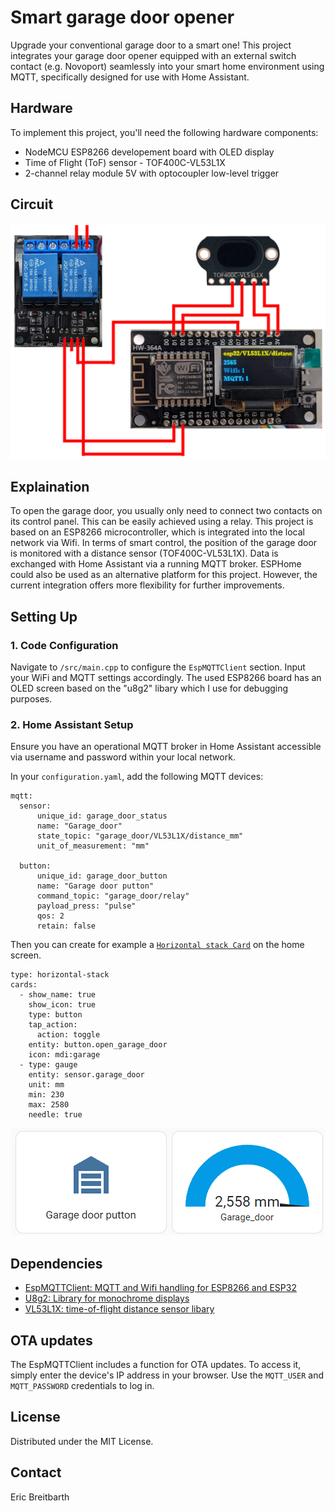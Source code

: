 # Smart garage door opener

Upgrade your conventional garage door to a smart one! This project integrates your garage door opener equipped with an external switch contact (e.g. Novoport) seamlessly into your smart home environment using MQTT, specifically designed for use with Home Assistant.

## Hardware

To implement this project, you'll need the following hardware components:
- NodeMCU ESP8266 developement board with OLED display
- Time of Flight (ToF) sensor - TOF400C-VL53L1X
- 2-channel relay module 5V with optocoupler low-level trigger


## Circuit

![circuit](./img/circuit.png)

## Explaination

To open the garage door, you usually only need to connect two contacts on its control panel. This can be easily achieved using a relay. This project is based on an ESP8266 microcontroller, which is integrated into the local network via Wifi. In terms of smart control, the position of the garage door is monitored with a distance sensor (TOF400C-VL53L1X). Data is exchanged with Home Assistant via a running MQTT broker. ESPHome could also be used as an alternative platform for this project. However, the current integration offers more flexibility for further improvements.

## Setting Up

### 1. Code Configuration
Navigate to `/src/main.cpp` to configure the `EspMQTTClient` section. Input your WiFi and MQTT settings accordingly. The used ESP8266 board has an OLED screen based on the "u8g2" libary which I use for debugging purposes.

### 2. Home Assistant Setup
Ensure you have an operational MQTT broker in Home Assistant accessible via username and password within your local network.

In your `configuration.yaml`, add the following MQTT devices:

```
mqtt:
  sensor:
      unique_id: garage_door_status
      name: "Garage_door"
      state_topic: "garage_door/VL53L1X/distance_mm"
      unit_of_measurement: "mm"

  button:
      unique_id: garage_door_button
      name: "Garage door putton"
      command_topic: "garage_door/relay"
      payload_press: "pulse"
      qos: 2
      retain: false
```


Then you can create for example a [`Horizontal stack Card`](https://www.home-assistant.io/dashboards/horizontal-stack) on the home screen.

```
type: horizontal-stack
cards:
  - show_name: true
    show_icon: true
    type: button
    tap_action:
      action: toggle
    entity: button.open_garage_door
    icon: mdi:garage
  - type: gauge
    entity: sensor.garage_door
    unit: mm
    min: 230
    max: 2580
    needle: true
```

![hassio_card](./img/home_assistant_card.png)


## Dependencies

- [EspMQTTClient: MQTT and Wifi handling for ESP8266 and ESP32](https://github.com/plapointe6/EspMQTTClient)
- [U8g2: Library for monochrome displays](https://github.com/olikraus/u8g2)
- [VL53L1X: time-of-flight distance sensor libary](https://github.com/pololu/vl53l1x-arduino)


## OTA updates
The EspMQTTClient includes a function for OTA updates. To access it, simply enter the device's IP address in your browser. Use the `MQTT_USER` and `MQTT_PASSWORD` credentials to log in.

## License

Distributed under the MIT License.


## Contact

Eric Breitbarth